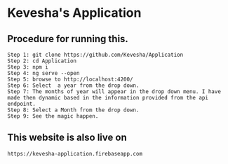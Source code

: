 # Kevesha's Application

## Procedure for running this. 
```
Step 1: git clone https://github.com/Kevesha/Application
Step 2: cd Application 
Step 3: npm i
Step 4: ng serve --open
Step 5: browse to http://localhost:4200/
Step 6: Select  a year from the drop down. 
Step 7: The months of year will appear in the drop down menu. I have made then dynamic based in the information provided from the api endpoint. 
Step 8: Select a Month from the drop down. 
Step 9: See the magic happen. 
```

## This website is also live on 
```https://kevesha-application.firebaseapp.com```
